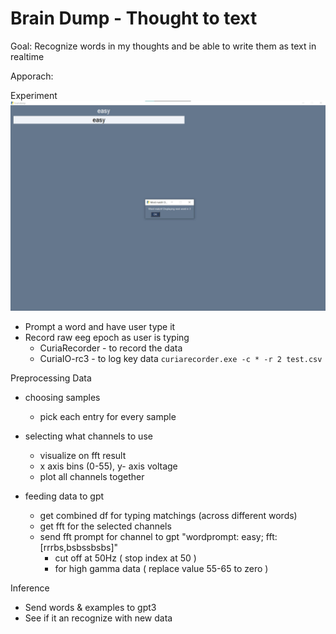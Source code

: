 # Brain Dump - Thought to text

Goal: Recognize words in my thoughts and be able to write them as text in realtime

Apporach:

Experiment
![Experiment Screenshot](./assets/demo_training_experiment.jpg)

- Prompt a word and have user type it
- Record raw eeg epoch as user is typing
    - CuriaRecorder - to record the data
    - CuriaIO-rc3 - to log key data
    `curiarecorder.exe -c * -r 2 test.csv`

Preprocessing Data

- choosing samples
    - pick each entry for every sample

- selecting what channels to use
    - visualize on fft result
    - x axis bins (0-55), y- axis voltage
    - plot all channels together

- feeding data to gpt
    - get combined df for typing matchings (across different words)
    - get fft for the selected channels
    - send fft prompt for channel to gpt "wordprompt: easy; fft: [rrrbs,bsbssbsbs]"
	    - cut off at 50Hz ( stop index at 50 )
   	    - for high gamma data ( replace value 55-65 to zero )

Inference
- Send words & examples to gpt3
- See if it an recognize with new data